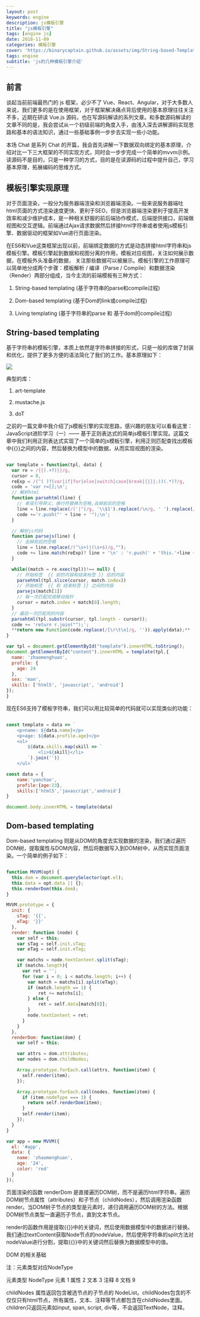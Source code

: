 ```yaml
---
layout: post
keywords: engine
description: js模板引擎
title: "js模板引擎"
tags: [engine js]
date: 2018-11-09
categories: 模板引擎
cover: 'https://binarycaptain.github.io/assets/img/String-based-Template.png'
tags: engine
subtitle: 'js的几种模板引擎介绍'
---
```


## 前言

谈起当前前端最热门的 js 框架，必少不了 Vue、React、Angular，对于大多数人来说，我们更多的是在使用框架，对于框架解决痛点背后使用的基本原理往往关注不多，近期在研读 Vue.js 源码，也在写源码解读的系列文章。和多数源码解读的文章不同的是，我会尝试从一个初级前端的角度入手，由浅入深去讲解源码实现思路和基本的语法知识，通过一些基础事例一步步去实现一些小功能。

本场 Chat 是系列 Chat 的开篇，我会首先讲解一下数据双向绑定的基本原理，介绍对比一下三大框架的不同实现方式，同时会一步步完成一个简单的mvvm示例。读源码不是目的，只是一种学习的方式，目的是在读源码的过程中提升自己，学习基本原理，拓展编码的思维方式。

## 模板引擎实现原理

对于页面渲染，一般分为服务器端渲染和浏览器端渲染。一般来说服务器端吐html页面的方式渲染速度更快、更利于SEO，但是浏览器端渲染更利于提高开发效率和减少维护成本，是一种相关舒服的前后端协作模式，后端提供接口，前端做视图和交互逻辑。前端通过Ajax请求数据然后拼接html字符串或者使用js模板引擎、数据驱动的框架如Vue进行页面渲染。

在ES6和Vue这类框架出现以前，前端绑定数据的方式是动态拼接html字符串和js模板引擎。模板引擎起到数据和视图分离的作用，模板对应视图，关注如何展示数据，在模板外头准备的数据， 关注那些数据可以被展示。模板引擎的工作原理可以简单地分成两个步骤：模板解析 / 编译（Parse / Compile）和数据渲染（Render）两部分组成，当今主流的前端模板有三种方式：

1. String-based templating (基于字符串的parse和compile过程)

2. Dom-based templating (基于Dom的link或compile过程)

3. Living templating (基于字符串的parse 和 基于dom的compile过程)

## String-based templating

基于字符串的模板引擎，本质上依然是字符串拼接的形式，只是一般的库做了封装和优化，提供了更多方便的语法简化了我们的工作。基本原理如下：

![](https://binarycaptain.github.io/assets/img/String-based-Template.png)

典型的库：

1. art-template

2. mustache.js

3. doT

之前的一篇文章中我介绍了js模板引擎的实现思路，感兴趣的朋友可以看看这里：JavaScript进阶学习（一）—— 基于正则表达式的简单js模板引擎实现。这篇文章中我们利用正则表达式实现了一个简单的js模板引擎，利用正则匹配查找出模板中{{}}之间的内容，然后替换为模型中的数据，从而实现视图的渲染。

```javascript

var template = function(tpl, data) {
  var re = /{{(.+?)}}/g,
  cursor = 0,
  reExp = /(^( )?(var|if|for|else|switch|case|break|{|}|;))(.*)?/g,
  code = 'var r=[];\n';
  // 解析html
  function parsehtml(line) {
    // 单双引号转义，换行符替换为空格,去掉前后的空格
    line = line.replace(/('|")/g, '\\$1').replace(/\n/g, ' ').replace(/(^\s+)|(\s+$)/g,"");
    code +='r.push("' + line + '");\n';
  }

  // 解析js代码		
  function parsejs(line) {   
    // 去掉前后的空格
    line = line.replace(/(^\s+)|(\s+$)/g,"");
    code += line.match(reExp)? line + '\n' : 'r.push(' + 'this.'+line + ');\n';
  }	

  while((match = re.exec(tpl))!== null) {
    // 开始标签  {{ 前的内容和结束标签 }} 后的内容
    parsehtml(tpl.slice(cursor, match.index))
    // 开始标签  {{ 和 结束标签 }} 之间的内容
    parsejs(match[1])
    // 每一次匹配完成移动指针
    cursor = match.index + match[0].length;
  }
  // 最后一次匹配完的内容
  parsehtml(tpl.substr(cursor, tpl.length - cursor));
  code += 'return r.join("");';
  **return new Function(code.replace(/[\r\t\n]/g, '')).apply(data);**
}

var tpl = document.getElementById("template").innerHTML.toString();
document.getElementById("content").innerHTML = template(tpl,{
  name: 'zhaomenghuan',
  profile: { 
    age: 24 
  },
  sex: 'man',
  skills: ['html5', 'javascript', 'android']
});
}

```

现在ES6支持了模板字符串，我们可以用比较简单的代码就可以实现类似的功能：

```javascript

const template = data => `
	<p>name: ${data.name}</p>
	<p>age: ${data.profile.age}</p>
	<ul>
		${data.skills.map(skill => `
			<li>${skill}</li>
		`).join('')}
	</ul>`

const data = {
	name:'yanchao',
	profile:{age:23},
	skills:['html5','javascript','android']
}

document.body.innerHTML = template(data)

```

## Dom-based templating

Dom-based templating 则是从DOM的角度去实现数据的渲染，我们通过遍历DOM树，提取属性与DOM内容，然后将数据写入到DOM树中，从而实现页面渲染。一个简单的例子如下：

```javascript

function MVVM(opt) {
  this.dom = document.querySelector(opt.el);
  this.data = opt.data || {};
  this.renderDom(this.dom);
}

MVVM.prototype = {
  init: {
    sTag: '{{',
    eTag: '}}'
  },
  render: function (node) {
    var self = this;
    var sTag = self.init.sTag;
    var eTag = self.init.eTag;

    var matchs = node.textContent.split(sTag);
    if (matchs.length){
      var ret = '';
      for (var i = 0; i < matchs.length; i++) {
        var match = matchs[i].split(eTag);
        if (match.length == 1) {
            ret += matchs[i];
        } else {
            ret = self.data[match[0]];
        }
        node.textContent = ret;
      }
    }
  },
  renderDom: function(dom) {
    var self = this;

    var attrs = dom.attributes;
    var nodes = dom.childNodes;

    Array.prototype.forEach.call(attrs, function(item) {
      self.render(item);
    });

    Array.prototype.forEach.call(nodes, function(item) {
      if (item.nodeType === 1) {
        return self.renderDom(item);
      }
      self.render(item);
    });
  }
}

var app = new MVVM({
  el: '#app',
  data: {
    name: 'zhaomenghuan',
    age: '24',
    color: 'red'
  }
});


```

页面渲染的函数 renderDom 是直接遍历DOM树，而不是遍历html字符串。遍历DOM树节点属性（attributes）和子节点（childNodes），然后调用渲染函数render。当DOM树子节点的类型是元素时，递归调用遍历DOM树的方法。根据DOM树节点类型一直遍历子节点，直到文本节点。

render的函数作用是提取{{}}中的关键词，然后使用数据模型中的数据进行替换。我们通过textContent获取Node节点的nodeValue，然后使用字符串的split方法对nodeValue进行分割，提取{{}}中的关键词然后替换为数据模型中的值。

DOM 的相关基础

注：元素类型对应NodeType

元素类型  NodeType
  元素      1
  属性      2
  文本      3
  注释      8
  文档      9

childNodes 属性返回包含被选节点的子节点的 NodeList。childNodes包含的不仅仅只有html节点，所有属性，文本、注释等节点都包含在childNodes里面。children只返回元素如input, span, script, div等，不会返回TextNode，注释。
















